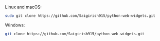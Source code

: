 
Linux and macOS:

```bash
sudo git clone https://github.com/Saigirish915/python-web-widgets.git
```

Windows:

```bash
git clone https://github.com/Saigirish915/python-web-widgets.git
```

